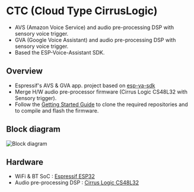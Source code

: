 # CTC (Cloud Type CirrusLogic)
- AVS (Amazon Voice Service) and audio pre-processing DSP with sensory voice trigger.
- GVA (Google Voice Assistant) and audio pre-processing DSP with sensory voice trigger.
- Based the ESP-Voice-Assistant SDK.

## Overview
- Espressif's AVS & GVA app. project based on [esp-va-sdk](https://github.com/espressif/esp-va-sdk)
- Merge H/W audio pre-processor firmware (Cirrus Logic CS48L32 with Sensory trigger).
- Follow the [Getting Started Guide](https://github.com/luvinland/ctc-esp-va-sdk/blob/master/README-Getting-Started.md) to clone the required repositories and to compile and flash the firmware.

## Block diagram
![Block diagram](https://user-images.githubusercontent.com/26864945/72865558-aa5f3900-3d1b-11ea-8b92-afdc9a0a47fd.png)


## Hardware
* WiFi & BT SoC : [Espressif ESP32](https://www.espressif.com/en/products/hardware/esp32/overview)
* Audio pre-processing DSP : [Cirrus Logic CS48L32](https://www.cirrus.com/products/cs48l32/)

